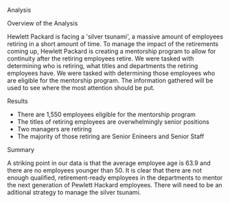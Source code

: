 Analysis

Overview of the Analysis

Hewlett Packard is facing a 'silver tsunami', a massive amount of employees retiring in a short amount of time.
To manage the impact of the retirements coming up, Hewlett Packard is creating a mentorship program to allow for continuity
after the retiring employees retire. We were tasked with determining who is retiring, what titles and departments the retiring
employees have. We were tasked with determining those employees who are eligible for the mentorship program. The information
gathered will be used to see where the most attention should be put.

Results

- There are 1,550 employees eligible for the mentorship program
- The titles of retiring employees are overwhelmingly senior positions
- Two managers are retiring
- The majority of those retiring are Senior Enineers and Senior Staff

Summary

A striking point in our data is that the average employee age is 63.9 and there are no employees younger than 50.
It is clear that there are not enough qualified, retirement-ready employees in the departments to mentor
the next generation of Pewlett Hackard employees. There will need to be an aditional strategy to manage the 
silver tsunami.
